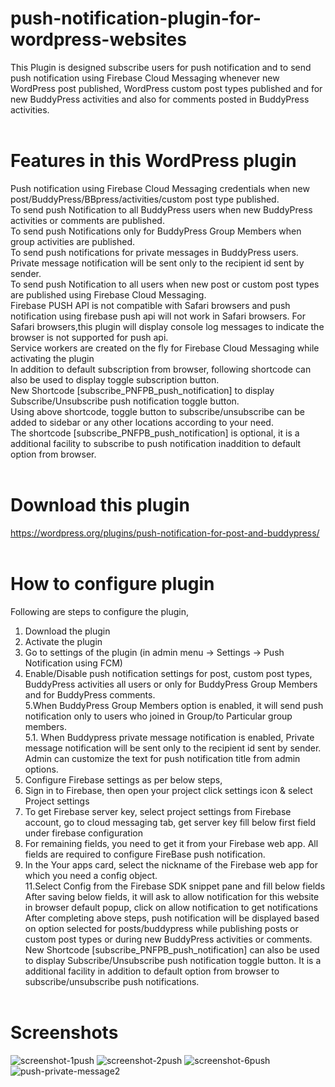 # push-notification-plugin-for-wordpress-websites<br/>
This Plugin is designed subscribe users for push notification and to send push notification using Firebase Cloud Messaging whenever new WordPress post published, WordPress custom post types published and for new BuddyPress activities and also for comments posted in BuddyPress activities.<br/><br/>
# Features in this WordPress plugin<br/>
Push notification using Firebase Cloud Messaging credentials when new post/BuddyPress/BBpress/activities/custom post type published.<br/>
To send push Notification to all BuddyPress users when new BuddyPress activities or comments are published.<br/>
To send push Notifications only for BuddyPress Group Members when group activities are published.<br/>
To send push notifications for private messages in BuddyPress users. Private message notification will be sent only to the recipient id sent by sender.<br/>
To send push Notification to all users when new post or custom post types are published using Firebase Cloud Messaging.<br/>
Firebase PUSH API is not compatible with Safari browsers and push notification using firebase push api will not work in Safari browsers. For Safari browsers,this plugin will display console log messages to indicate the browser is not supported for push api.<br/>
Service workers are created on the fly for Firebase Cloud Messaging while activating the plugin<br/>
In addition to default subscription from browser, following shortcode can also be used to display toggle subscription button.<br/>
New Shortcode [subscribe_PNFPB_push_notification] to display Subscribe/Unsubscribe push notification toggle button.<br/>
Using above shortcode, toggle button to subscribe/unsubscribe can be added to sidebar or any other locations according to your need.<br/>
The shortcode [subscribe_PNFPB_push_notification] is optional, it is a additional facility to subscribe to push notification inaddition to default option from browser.<br/><br/>
# Download this plugin<br/>
https://wordpress.org/plugins/push-notification-for-post-and-buddypress/<br/><br/>
# How to configure plugin<br/>
Following are steps to configure the plugin,<br/>
1. Download the plugin<br/>
2. Activate the plugin<br/>
3. Go to settings of the plugin (in admin menu -> Settings -> Push Notification using FCM)<br/>
4. Enable/Disable push notification settings for post, custom post types, BuddyPress activities all users or only for BuddyPress Group Members and for BuddyPress comments.<br/>
5.When BuddyPress Group Members option is enabled, it will send push notification only to users who joined in Group/to Particular group members.<br/>
5.1. When Buddypress private message notification is enabled, Private message notification will be sent only to the recipient id sent by sender. Admin can customize the text for push notification title from admin options.<br/>
6. Configure Firebase settings as per below steps,<br/>
7. Sign in to Firebase, then open your project click settings icon & select Project settings<br/>
8. To get Firebase server key, select project settings from Firebase account, go to cloud messaging tab, get server key fill below first field under firebase configuration<br/>
9. For remaining fields, you need to get it from your Firebase web app. All fields are required to configure FireBase push notification.<br/>
10. In the Your apps card, select the nickname of the Firebase web app for which you need a config object.<br/>
11.Select Config from the Firebase SDK snippet pane and fill below fields<br/>
After saving below fields, it will ask to allow notification for this website in browser default popup, click on allow notification to get notifications<br/>
After completing above steps, push notification will be displayed based on option selected for posts/buddypress while publishing posts or custom post types or during new BuddyPress activities or comments.<br/>
New Shortcode [subscribe_PNFPB_push_notification] can also be used to display Subscribe/Unsubscribe push notification toggle button. It is a additional facility in addition to default option from browser to subscribe/unsubscribe push notifications.<br/><br/>
# Screenshots
![screenshot-1push](https://user-images.githubusercontent.com/32461311/132991104-5a7cfbf4-19dd-4129-8d8a-279fb00876a0.png)
![screenshot-2push](https://user-images.githubusercontent.com/32461311/132991097-760fa89c-7731-4068-99f3-56daf7dd61dc.png)
![screenshot-6push](https://user-images.githubusercontent.com/32461311/132991099-e0ccd6df-0830-4af6-914e-2560ee1e07f3.png)
![push-private-message2](https://user-images.githubusercontent.com/32461311/132991198-93bd9c69-8b89-46ee-8c7f-c8e41af0e83c.png)
